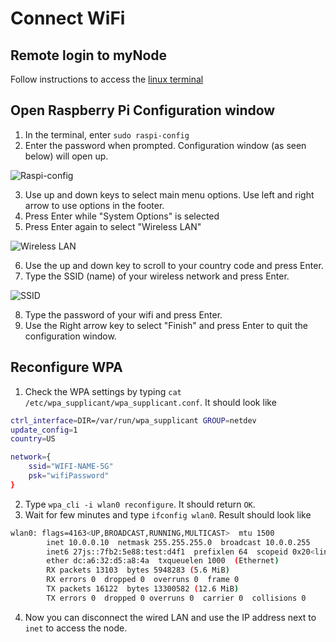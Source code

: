 # Connect WiFi

## Remote login to myNode

Follow instructions to access the [linux terminal](/advanced/linux-terminal.html)

## Open Raspberry Pi Configuration window

1. In the terminal, enter `sudo raspi-config`
2. Enter the password when prompted. Configuration window (as seen below) will open up.

![Raspi-config](/images/wifi/wifi1.png)

3. Use up and down keys to select main menu options. Use left and right arrow to use options in the footer.
4. Press Enter while "System Options" is selected
5. Press Enter again to select "Wireless LAN"

![Wireless LAN](/images/wifi/wifi2.png)

6. Use the up and down key to scroll to your country code and press Enter.
7. Type the SSID (name) of your wireless network and press Enter.

![SSID](/images/wifi/wifi3.png)

8. Type the password of your wifi and press Enter.
9. Use the Right arrow key to select "Finish" and press Enter to quit the configuration window.

## Reconfigure WPA


1. Check the WPA settings by typing `cat /etc/wpa_supplicant/wpa_supplicant.conf`. It should look like

```bash
ctrl_interface=DIR=/var/run/wpa_supplicant GROUP=netdev
update_config=1
country=US

network={
	ssid="WIFI-NAME-5G"
	psk="wifiPassword"
}

```

2. Type `wpa_cli -i wlan0 reconfigure`. It should return `OK`.
3. Wait for few minutes and type `ifconfig wlan0`. Result should look like
```bash
wlan0: flags=4163<UP,BROADCAST,RUNNING,MULTICAST>  mtu 1500
        inet 10.0.0.10  netmask 255.255.255.0  broadcast 10.0.0.255
        inet6 27js::7fb2:5e88:test:d4f1  prefixlen 64  scopeid 0x20<link>
        ether dc:a6:32:d5:a8:4a  txqueuelen 1000  (Ethernet)
        RX packets 13103  bytes 5948283 (5.6 MiB)
        RX errors 0  dropped 0  overruns 0  frame 0
        TX packets 16122  bytes 13300582 (12.6 MiB)
        TX errors 0  dropped 0 overruns 0  carrier 0  collisions 0

```
4. Now you can disconnect the wired LAN and use the IP address next to `inet` to access the node.
